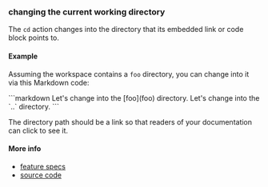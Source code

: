 ### changing the current working directory

The `cd` action changes into the directory
that its embedded link or code block points to.


#### Example

Assuming the workspace contains a <a textrun="create-directory">`foo`</a> directory,
you can change into it via this Markdown code:

<a textrun="run-markdown-in-textrun">
```markdown
<a textrun="cd">
Let's change into the [foo](foo) directory.
</a>

<a textrun="cd">
Let's change into the `..` directory.
</a>
```
</a>

The directory path should be a link
so that readers of your documentation can click to see it.


#### More info

- [feature specs](../../features/actions/built-in/cd/cd.feature)
- [source code](../../src/actions/cd.js)
